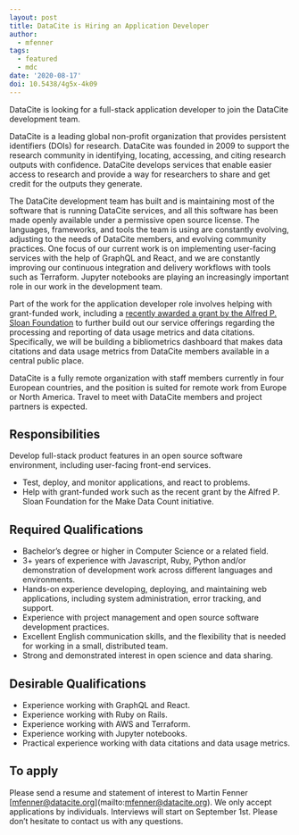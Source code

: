 ```yaml
---
layout: post
title: DataCite is Hiring an Application Developer
author:
  - mfenner
tags:
  - featured
  - mdc
date: '2020-08-17'
doi: 10.5438/4g5x-4k09
---
```

DataCite is looking for a full-stack application developer to join the DataCite development team.

DataCite is a leading global non-profit organization that provides persistent identifiers (DOIs) for research. DataCite was founded in 2009 to support the research community in identifying, locating, accessing, and citing research outputs with confidence. DataCite develops services that enable easier access to research and provide a way for researchers to share and get credit for the outputs they generate. 

The DataCite development team has built and is maintaining most of the software that is running DataCite services, and all this software has been made openly available under a permissive open source license. The languages, frameworks, and tools the team is using are constantly evolving, adjusting to the needs of DataCite members, and evolving community practices. One focus of our current work is on implementing user-facing services with the help of GraphQL and React, and we are constantly improving our continuous integration and delivery workflows with tools such as Terraform. Jupyter notebooks are playing an increasingly important role in our work in the development team.

Part of the work for the application developer role involves helping with grant-funded work, including a [recently awarded a grant by the Alfred P. Sloan Foundation](https://makedatacount.org/2020/05/05/igniting-change-our-next-steps/) to further build out our service offerings regarding the processing and reporting of data usage metrics and data citations. Specifically, we will be building a bibliometrics dashboard that makes data citations and data usage metrics from DataCite members available in a central public place. 

DataCite is a fully remote organization with staff members currently in four European countries, and the position is suited for remote work from Europe or North America. Travel to meet with DataCite members and project partners is expected. 

## Responsibilities

Develop full-stack product features in an open source software environment, including user-facing front-end services.

* Test, deploy, and monitor applications, and react to problems.
* Help with grant-funded work such as the recent grant by the Alfred P. Sloan Foundation for the Make Data Count initiative.

## Required Qualifications

* Bachelor’s degree or higher in Computer Science or a related field.
* 3+ years of experience with Javascript, Ruby, Python and/or demonstration of development work across different languages and environments.
* Hands-on experience developing, deploying, and maintaining web applications, including system administration, error tracking, and support.
* Experience with project management and open source software development practices.
* Excellent English communication skills, and the flexibility that is needed for working in a small, distributed team.
* Strong and demonstrated interest in open science and data sharing.

## Desirable Qualifications

* Experience working with GraphQL and React.
* Experience working with Ruby on Rails.
* Experience working with AWS and Terraform.
* Experience working with Jupyter notebooks.
* Practical experience working with data citations and data usage metrics.

## To apply

Please send a resume and statement of interest to Martin Fenner \[mfenner@datacite.org](mailto:mfenner@datacite.org).  We only accept applications by individuals. Interviews will start on September 1st. Please don’t hesitate to contact us with any questions.

